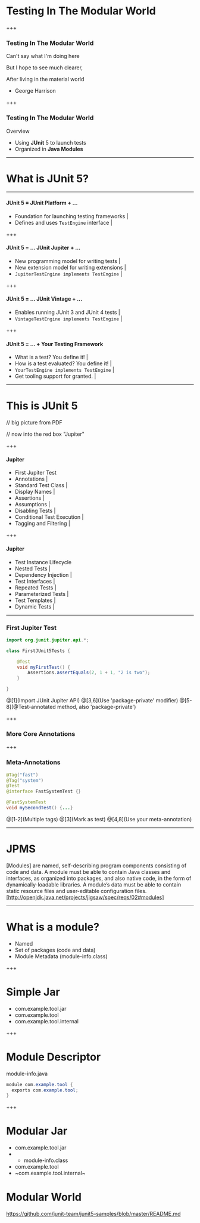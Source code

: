 # Testing In The Modular World

+++

### Testing In The Modular World

Can't say what I'm doing here

But I hope to see much clearer,

After living in the material world

- George Harrison

+++

### Testing In The Modular World

Overview

- Using **JUnit** 5 to launch tests
- Organized in **Java Modules**

---

# What is JUnit 5?

---
 
#### JUnit 5 = JUnit Platform + ...

- Foundation for launching testing frameworks |
- Defines and uses `TestEngine` interface     |

+++
 
#### JUnit 5 = ... JUnit Jupiter + ...

- New programming model for writing tests    |
- New extension model for writing extensions |
- `JupiterTestEngine implements TestEngine`  |

+++
 
#### JUnit 5 = ... JUnit Vintage + ...

- Enables running JUnit 3 and JUnit 4 tests |
- `VintageTestEngine implements TestEngine` |

+++

#### JUnit 5 = ... + Your Testing Framework

- What is a test? You define it!          |
- How is a test evaluated? You define it! |
- `YourTestEngine implements TestEngine`  |
- Get tooling support for granted.        |

---

# This is JUnit 5

// big picture from PDF

// now into the red box "Jupiter"

+++

#### Jupiter

- First Jupiter Test
- Annotations |
- Standard Test Class |
- Display Names |
- Assertions |
- Assumptions |
- Disabling Tests |
- Conditional Test Execution |
- Tagging and Filtering |

+++

#### Jupiter

- Test Instance Lifecycle
- Nested Tests |
- Dependency Injection |
- Test Interfaces |
- Repeated Tests |
- Parameterized Tests |
- Test Templates |
- Dynamic Tests |

---

### First Jupiter Test

```java
import org.junit.jupiter.api.*;

class FirstJUnit5Tests {

    @Test
    void myFirstTest() {
        Assertions.assertEquals(2, 1 + 1, "2 is two");
    }

}
```

@[1](Import JUnit Jupiter API)
@[3,6](Use 'package-private' modifier)
@[5-8](@Test-annotated method, also 'package-private')

+++

### More Core Annotations

+++

### Meta-Annotations

```java
@Tag("fast")
@Tag("system")
@Test
@interface FastSystemTest {}

@FastSystemTest
void mySecondTest() {...} 
```

@[1-2](Multiple tags)
@[3](Mark as test)
@[4,8](Use your meta-annotation)

---

# JPMS

[Modules] are named, self-describing program components consisting of code and data. A module must be able to contain Java classes and interfaces, as organized into packages, and also native code, in the form of dynamically-loadable libraries. A module’s data must be able to contain static resource files and user-editable configuration files.
[http://openjdk.java.net/projects/jigsaw/spec/reqs/02#modules]

---

# What is a module?
- Named
- Set of packages (code and data)
- Module Metadata (module-info.class)

+++

# Simple Jar

- com.example.tool.jar
-   com.example.tool
-   com.example.tool.internal

+++

# Module Descriptor

module-info.java
```java
module com.example.tool {
  exports com.example.tool;
}
```

+++

# Modular Jar

- com.example.tool.jar
- + module-info.class
-   com.example.tool
-   ~com.example.tool.internal~

# Modular World

https://github.com/junit-team/junit5-samples/blob/master/README.md
